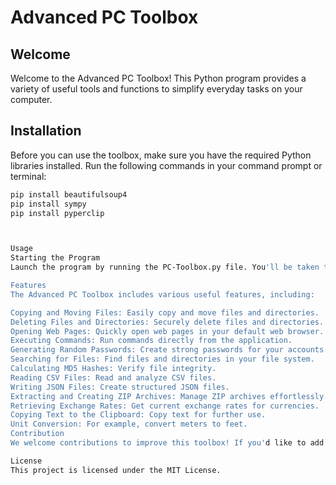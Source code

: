 # Advanced PC Toolbox

## Welcome

Welcome to the Advanced PC Toolbox! This Python program provides a variety of useful tools and functions to simplify everyday tasks on your computer.

## Installation

Before you can use the toolbox, make sure you have the required Python libraries installed. Run the following commands in your command prompt or terminal:

```bash
pip install beautifulsoup4
pip install sympy
pip install pyperclip



Usage
Starting the Program
Launch the program by running the PC-Toolbox.py file. You'll be taken to an interactive main menu that offers various options for performing tasks. Choose an option to execute the desired task.

Features
The Advanced PC Toolbox includes various useful features, including:

Copying and Moving Files: Easily copy and move files and directories.
Deleting Files and Directories: Securely delete files and directories.
Opening Web Pages: Quickly open web pages in your default web browser.
Executing Commands: Run commands directly from the application.
Generating Random Passwords: Create strong passwords for your accounts.
Searching for Files: Find files and directories in your file system.
Calculating MD5 Hashes: Verify file integrity.
Reading CSV Files: Read and analyze CSV files.
Writing JSON Files: Create structured JSON files.
Extracting and Creating ZIP Archives: Manage ZIP archives effortlessly.
Retrieving Exchange Rates: Get current exchange rates for currencies.
Copying Text to the Clipboard: Copy text for further use.
Unit Conversion: For example, convert meters to feet.
Contribution
We welcome contributions to improve this toolbox! If you'd like to add new features or fix bugs, feel free to create a pull request.

License
This project is licensed under the MIT License.
